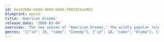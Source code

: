 ```yaml
---
id: 5ecb350e-bb48-4864-bb46-fb03d21aa952
blueprint: movie
title: 'American Dreamz'
release_date: '2006-03-04'
overview: 'The new season of "American Dreamz," the wildly popular television singing contest, has captured the country''s attention, as the competition looks to be between a young Midwestern gal (Moore) and a showtunes-loving young man from Orange County (Golzari). Recently awakened President Staton (Quaid) even wants in on the craze, as he signs up for the potential explosive season finale.'
genres: '[{"id": 35, "name": "Comedy"}, {"id": 18, "name": "Drama"}, {"id": 10751, "name": "Family"}]'
---
```

